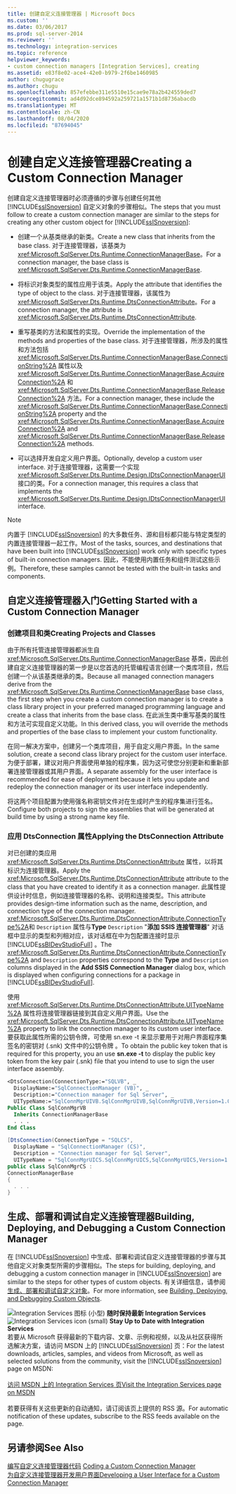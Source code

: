 ```yaml
---
title: 创建自定义连接管理器 | Microsoft Docs
ms.custom: ''
ms.date: 03/06/2017
ms.prod: sql-server-2014
ms.reviewer: ''
ms.technology: integration-services
ms.topic: reference
helpviewer_keywords:
- custom connection managers [Integration Services], creating
ms.assetid: e83f8e02-ace4-42e0-b979-2f6be1460985
author: chugugrace
ms.author: chugu
ms.openlocfilehash: 857efebbe311e5510e15cae9e78a2b424559ded7
ms.sourcegitcommit: ad4d92dce894592a259721a1571b1d8736abacdb
ms.translationtype: MT
ms.contentlocale: zh-CN
ms.lasthandoff: 08/04/2020
ms.locfileid: "87694045"
---
```

# <a name="creating-a-custom-connection-manager"></a><span data-ttu-id="62b20-102">创建自定义连接管理器</span><span class="sxs-lookup"><span data-stu-id="62b20-102">Creating a Custom Connection Manager</span></span>
  <span data-ttu-id="62b20-103">创建自定义连接管理器时必须遵循的步骤与创建任何其他 [!INCLUDE[ssISnoversion](../../../includes/ssisnoversion-md.md)] 自定义对象的步骤相似。</span><span class="sxs-lookup"><span data-stu-id="62b20-103">The steps that you must follow to create a custom connection manager are similar to the steps for creating any other custom object for [!INCLUDE[ssISnoversion](../../../includes/ssisnoversion-md.md)]:</span></span>  
  
-   <span data-ttu-id="62b20-104">创建一个从基类继承的新类。</span><span class="sxs-lookup"><span data-stu-id="62b20-104">Create a new class that inherits from the base class.</span></span> <span data-ttu-id="62b20-105">对于连接管理器，该基类为 <xref:Microsoft.SqlServer.Dts.Runtime.ConnectionManagerBase>。</span><span class="sxs-lookup"><span data-stu-id="62b20-105">For a connection manager, the base class is <xref:Microsoft.SqlServer.Dts.Runtime.ConnectionManagerBase>.</span></span>  
  
-   <span data-ttu-id="62b20-106">将标识对象类型的属性应用于该类。</span><span class="sxs-lookup"><span data-stu-id="62b20-106">Apply the attribute that identifies the type of object to the class.</span></span> <span data-ttu-id="62b20-107">对于连接管理器，该属性为 <xref:Microsoft.SqlServer.Dts.Runtime.DtsConnectionAttribute>。</span><span class="sxs-lookup"><span data-stu-id="62b20-107">For a connection manager, the attribute is <xref:Microsoft.SqlServer.Dts.Runtime.DtsConnectionAttribute>.</span></span>  
  
-   <span data-ttu-id="62b20-108">重写基类的方法和属性的实现。</span><span class="sxs-lookup"><span data-stu-id="62b20-108">Override the implementation of the methods and properties of the base class.</span></span> <span data-ttu-id="62b20-109">对于连接管理器，所涉及的属性和方法包括 <xref:Microsoft.SqlServer.Dts.Runtime.ConnectionManagerBase.ConnectionString%2A> 属性以及 <xref:Microsoft.SqlServer.Dts.Runtime.ConnectionManagerBase.AcquireConnection%2A> 和 <xref:Microsoft.SqlServer.Dts.Runtime.ConnectionManagerBase.ReleaseConnection%2A> 方法。</span><span class="sxs-lookup"><span data-stu-id="62b20-109">For a connection manager, these include the <xref:Microsoft.SqlServer.Dts.Runtime.ConnectionManagerBase.ConnectionString%2A> property and the <xref:Microsoft.SqlServer.Dts.Runtime.ConnectionManagerBase.AcquireConnection%2A> and <xref:Microsoft.SqlServer.Dts.Runtime.ConnectionManagerBase.ReleaseConnection%2A> methods.</span></span>  
  
-   <span data-ttu-id="62b20-110">可以选择开发自定义用户界面。</span><span class="sxs-lookup"><span data-stu-id="62b20-110">Optionally, develop a custom user interface.</span></span> <span data-ttu-id="62b20-111">对于连接管理器，这需要一个实现 <xref:Microsoft.SqlServer.Dts.Runtime.Design.IDtsConnectionManagerUI> 接口的类。</span><span class="sxs-lookup"><span data-stu-id="62b20-111">For a connection manager, this requires a class that implements the <xref:Microsoft.SqlServer.Dts.Runtime.Design.IDtsConnectionManagerUI> interface.</span></span>  
  
> [!NOTE]  
>  <span data-ttu-id="62b20-112">内置于 [!INCLUDE[ssISnoversion](../../../includes/ssisnoversion-md.md)] 的大多数任务、源和目标都只能与特定类型的内置连接管理器一起工作。</span><span class="sxs-lookup"><span data-stu-id="62b20-112">Most of the tasks, sources, and destinations that have been built into [!INCLUDE[ssISnoversion](../../../includes/ssisnoversion-md.md)] work only with specific types of built-in connection managers.</span></span> <span data-ttu-id="62b20-113">因此，不能使用内置任务和组件测试这些示例。</span><span class="sxs-lookup"><span data-stu-id="62b20-113">Therefore, these samples cannot be tested with the built-in tasks and components.</span></span>  
  
## <a name="getting-started-with-a-custom-connection-manager"></a><span data-ttu-id="62b20-114">自定义连接管理器入门</span><span class="sxs-lookup"><span data-stu-id="62b20-114">Getting Started with a Custom Connection Manager</span></span>  
  
### <a name="creating-projects-and-classes"></a><span data-ttu-id="62b20-115">创建项目和类</span><span class="sxs-lookup"><span data-stu-id="62b20-115">Creating Projects and Classes</span></span>  
 <span data-ttu-id="62b20-116">由于所有托管连接管理器都派生自 <xref:Microsoft.SqlServer.Dts.Runtime.ConnectionManagerBase> 基类，因此创建自定义连接管理器的第一步是以您首选的托管编程语言创建一个类库项目，然后创建一个从该基类继承的类。</span><span class="sxs-lookup"><span data-stu-id="62b20-116">Because all managed connection managers derive from the <xref:Microsoft.SqlServer.Dts.Runtime.ConnectionManagerBase> base class, the first step when you create a custom connection manager is to create a class library project in your preferred managed programming language and create a class that inherits from the base class.</span></span> <span data-ttu-id="62b20-117">在此派生类中重写基类的属性和方法可实现自定义功能。</span><span class="sxs-lookup"><span data-stu-id="62b20-117">In this derived class, you will override the methods and properties of the base class to implement your custom functionality.</span></span>  
  
 <span data-ttu-id="62b20-118">在同一解决方案中，创建另一个类库项目，用于自定义用户界面。</span><span class="sxs-lookup"><span data-stu-id="62b20-118">In the same solution, create a second class library project for the custom user interface.</span></span> <span data-ttu-id="62b20-119">为便于部署，建议对用户界面使用单独的程序集，因为这可使您分别更新和重新部署连接管理器或其用户界面。</span><span class="sxs-lookup"><span data-stu-id="62b20-119">A separate assembly for the user interface is recommended for ease of deployment because it lets you update and redeploy the connection manager or its user interface independently.</span></span>  
  
 <span data-ttu-id="62b20-120">将这两个项目配置为使用强名称密钥文件对在生成时产生的程序集进行签名。</span><span class="sxs-lookup"><span data-stu-id="62b20-120">Configure both projects to sign the assemblies that will be generated at build time by using a strong name key file.</span></span>  
  
### <a name="applying-the-dtsconnection-attribute"></a><span data-ttu-id="62b20-121">应用 DtsConnection 属性</span><span class="sxs-lookup"><span data-stu-id="62b20-121">Applying the DtsConnection Attribute</span></span>  
 <span data-ttu-id="62b20-122">对已创建的类应用 <xref:Microsoft.SqlServer.Dts.Runtime.DtsConnectionAttribute> 属性，以将其标识为连接管理器。</span><span class="sxs-lookup"><span data-stu-id="62b20-122">Apply the <xref:Microsoft.SqlServer.Dts.Runtime.DtsConnectionAttribute> attribute to the class that you have created to identify it as a connection manager.</span></span> <span data-ttu-id="62b20-123">此属性提供设计时信息，例如连接管理器的名称、说明和连接类型。</span><span class="sxs-lookup"><span data-stu-id="62b20-123">This attribute provides design-time information such as the name, description, and connection type of the connection manager.</span></span> <span data-ttu-id="62b20-124"><xref:Microsoft.SqlServer.Dts.Runtime.DtsConnectionAttribute.ConnectionType%2A>和 `Description` 属性与**Type** `Description` "**添加 SSIS 连接管理器**" 对话框中显示的类型和列相对应，该对话框在中为包配置连接时显示 [!INCLUDE[ssBIDevStudioFull](../../../includes/ssbidevstudiofull-md.md)] 。</span><span class="sxs-lookup"><span data-stu-id="62b20-124">The <xref:Microsoft.SqlServer.Dts.Runtime.DtsConnectionAttribute.ConnectionType%2A> and `Description` properties correspond to the **Type** and `Description` columns displayed in the **Add SSIS Connection Manager** dialog box, which is displayed when configuring connections for a package in [!INCLUDE[ssBIDevStudioFull](../../../includes/ssbidevstudiofull-md.md)].</span></span>  
  
 <span data-ttu-id="62b20-125">使用 <xref:Microsoft.SqlServer.Dts.Runtime.DtsConnectionAttribute.UITypeName%2A> 属性将连接管理器链接到其自定义用户界面。</span><span class="sxs-lookup"><span data-stu-id="62b20-125">Use the <xref:Microsoft.SqlServer.Dts.Runtime.DtsConnectionAttribute.UITypeName%2A> property to link the connection manager to its custom user interface.</span></span> <span data-ttu-id="62b20-126">要获取此属性所需的公钥令牌，可使用 sn.exe -t 来显示要用于对用户界面程序集签名的密钥对 (.snk) 文件中的公钥令牌  。</span><span class="sxs-lookup"><span data-stu-id="62b20-126">To obtain the public key token that is required for this property, you an use **sn.exe -t** to display the public key token from the key pair (.snk) file that you intend to use to sign the user interface assembly.</span></span>  
  
```vb  
<DtsConnection(ConnectionType:="SQLVB", _  
  DisplayName:="SqlConnectionManager (VB)", _  
  Description:="Connection manager for Sql Server", _  
  UITypeName:="SqlConnMgrUIVB.SqlConnMgrUIVB,SqlConnMgrUIVB,Version=1.0.0.0,Culture=neutral,PublicKeyToken=<insert public key token here>")> _  
Public Class SqlConnMgrVB  
  Inherits ConnectionManagerBase  
  . . .  
End Class  
```  
  
```csharp  
[DtsConnection(ConnectionType = "SQLCS",  
  DisplayName = "SqlConnectionManager (CS)",  
  Description = "Connection manager for Sql Server",  
  UITypeName = "SqlConnMgrUICS.SqlConnMgrUICS,SqlConnMgrUICS,Version=1.0.0.0,Culture=neutral,PublicKeyToken=<insert public key token here>")]  
public class SqlConnMgrCS :  
ConnectionManagerBase  
{  
  . . .  
}  
```  
  
## <a name="building-deploying-and-debugging-a-custom-connection-manager"></a><span data-ttu-id="62b20-127">生成、部署和调试自定义连接管理器</span><span class="sxs-lookup"><span data-stu-id="62b20-127">Building, Deploying, and Debugging a Custom Connection Manager</span></span>  
 <span data-ttu-id="62b20-128">在 [!INCLUDE[ssISnoversion](../../../includes/ssisnoversion-md.md)] 中生成、部署和调试自定义连接管理器的步骤与其他自定义对象类型所需的步骤相似。</span><span class="sxs-lookup"><span data-stu-id="62b20-128">The steps for building, deploying, and debugging a custom connection manager in [!INCLUDE[ssISnoversion](../../../includes/ssisnoversion-md.md)] are similar to the steps for other types of custom objects.</span></span> <span data-ttu-id="62b20-129">有关详细信息，请参阅[生成、部署和调试自定义对象](../building-deploying-and-debugging-custom-objects.md)。</span><span class="sxs-lookup"><span data-stu-id="62b20-129">For more information, see [Building, Deploying, and Debugging Custom Objects](../building-deploying-and-debugging-custom-objects.md).</span></span>  
  
<span data-ttu-id="62b20-130">![Integration Services 图标 (小型) ](../../media/dts-16.gif "集成服务图标（小）")  **随时保持最新 Integration Services**</span><span class="sxs-lookup"><span data-stu-id="62b20-130">![Integration Services icon (small)](../../media/dts-16.gif "Integration Services icon (small)")  **Stay Up to Date with Integration Services**</span></span><br /> <span data-ttu-id="62b20-131">若要从 Microsoft 获得最新的下载内容、文章、示例和视频，以及从社区获得所选解决方案，请访问 MSDN 上的 [!INCLUDE[ssISnoversion](../../../includes/ssisnoversion-md.md)] 页：</span><span class="sxs-lookup"><span data-stu-id="62b20-131">For the latest downloads, articles, samples, and videos from Microsoft, as well as selected solutions from the community, visit the [!INCLUDE[ssISnoversion](../../../includes/ssisnoversion-md.md)] page on MSDN:</span></span><br /><br /> [<span data-ttu-id="62b20-132">访问 MSDN 上的 Integration Services 页</span><span class="sxs-lookup"><span data-stu-id="62b20-132">Visit the Integration Services page on MSDN</span></span>](https://go.microsoft.com/fwlink/?LinkId=136655)<br /><br /> <span data-ttu-id="62b20-133">若要获得有关这些更新的自动通知，请订阅该页上提供的 RSS 源。</span><span class="sxs-lookup"><span data-stu-id="62b20-133">For automatic notification of these updates, subscribe to the RSS feeds available on the page.</span></span>  
  
## <a name="see-also"></a><span data-ttu-id="62b20-134">另请参阅</span><span class="sxs-lookup"><span data-stu-id="62b20-134">See Also</span></span>  
 <span data-ttu-id="62b20-135">[编写自定义连接管理器代码](coding-a-custom-connection-manager.md) </span><span class="sxs-lookup"><span data-stu-id="62b20-135">[Coding a Custom Connection Manager](coding-a-custom-connection-manager.md) </span></span>  
 [<span data-ttu-id="62b20-136">为自定义连接管理器开发用户界面</span><span class="sxs-lookup"><span data-stu-id="62b20-136">Developing a User Interface for a Custom Connection Manager</span></span>](developing-a-user-interface-for-a-custom-connection-manager.md)  
  
  
